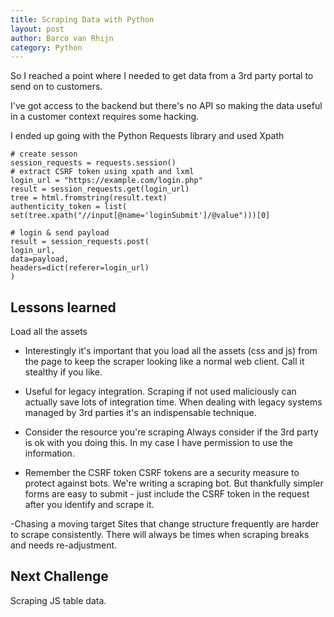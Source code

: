 ```yaml
---
title: Scraping Data with Python
layout: post
author: Barco van Rhijn
category: Python
---
```

So I reached a point where I needed to get data from a 3rd party portal to send on to customers. 

I've got access to the backend but there's no API so making the data useful in a customer context requires some hacking. 

I ended up going with the Python Requests library and used Xpath

```
# create sesson
session_requests = requests.session()
# extract CSRF token using xpath and lxml
login_url = "https://example.com/login.php"
result = session_requests.get(login_url)
tree = html.fromstring(result.text)
authenticity_token = list(
set(tree.xpath("//input[@name='loginSubmit']/@value")))[0]

# login & send payload
result = session_requests.post(
login_url,
data=payload,
headers=dict(referer=login_url)
)
```
## Lessons learned
Load all the assets
- Interestingly it's important that you load all the assets (css and js) from the page to keep the scraper looking like a normal web client. Call it stealthy if you like.

- Useful for legacy integration.
Scraping if not used maliciously can actually save lots of integration time. When dealing with legacy systems managed by 3rd parties it's an indispensable technique. 

- Consider the resource you're scraping
Always consider if the 3rd party is ok with you doing this. In my case I have permission to use the information.

- Remember the CSRF token
CSRF tokens are a security measure to protect against bots. We're writing a scraping bot. But thankfully simpler forms are easy to submit - just include the CSRF token in the request after you identify and scrape it.

-Chasing a moving target
Sites that change structure frequently are harder to scrape consistently. There will always be times when scraping breaks and needs re-adjustment.

## Next Challenge
Scraping JS table data.
